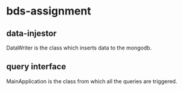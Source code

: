 # bds-assignment

## data-injestor
DataWriter is the class which inserts data to the mongodb.

## query interface
MainApplication is the class from which all the queries are triggered.
